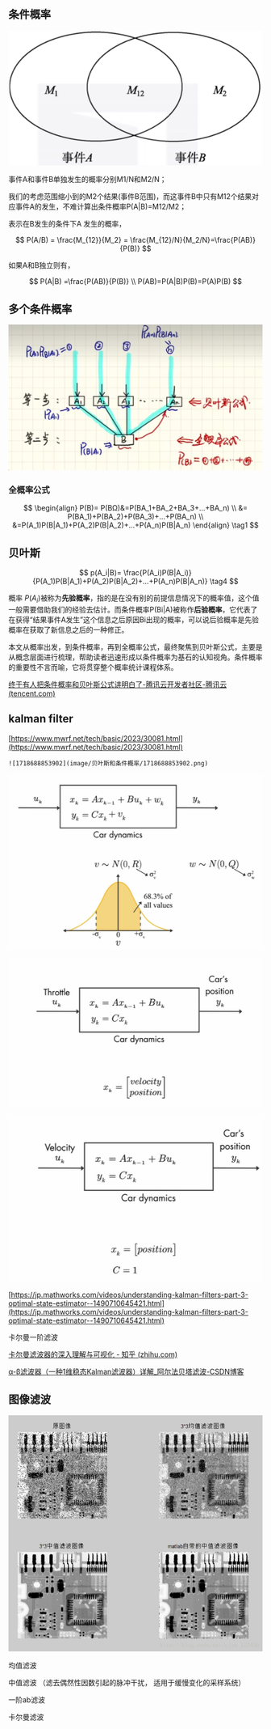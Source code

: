 ## 条件概率

![1718675188210](image/贝叶斯和条件概率/1718675188210.png)

事件A和事件B单独发生的概率分别M1/N和M2/N；

我们的考虑范围缩小到的M2个结果(事件B范围)，而这事件B中只有M12个结果对应事件A的发生，不难计算出条件概率P(A|B)=M12/M2；

表示在B发生的条件下A 发生的概率，

$$
P(A/B) = \frac{M_{12}}{M_2} = \frac{M_{12}/N}{M_2/N}=\frac{P(AB)}{P(B)}
$$

如果A和B独立则有，

$$
P(A|B) =\frac{P(AB)}{P(B)} \\
P(AB)=P(A|B)P(B)=P(A)P(B)
$$

## 多个条件概率


![1719829331800](image/贝叶斯和条件概率/1719829331800.png)

### **全概率公式**

$$
\begin{align}
P(B)= P(BΩ)&=P(BA_1+BA_2+BA_3+...+BA_n) \\
 &= P(BA_1)+P(BA_2)+P(BA_3)+...+P(BA_n) \\
 &=P(A_1)P(B|A_1)+P(A_2)P(B|A_2)+...+P(A_n)P(B|A_n)
\end{align} \tag1
$$

## 贝叶斯

$$
p(A_i|B)= \frac{P(A_i)P(B|A_i)}{P(A_1)P(B|A_1)+P(A_2)P(B|A_2)+...+P(A_n)P(B|A_n)} \tag4
$$


概率 $P(A_i)$被称为**先验概率**，指的是在没有别的前提信息情况下的概率值，这个值一般需要借助我们的经验去估计。而条件概率P(Bi|A)被称作**后验概率**，它代表了在获得“结果事件A发生”这个信息之后原因Bi出现的概率，可以说后验概率是先验概率在获取了新信息之后的一种修正。

本文从概率出发，到条件概率，再到全概率公式，最终聚焦到贝叶斯公式，主要是从概念层面进行梳理，帮助读者迅速形成以条件概率为基石的认知视角。条件概率的重要性不言而喻，它将贯穿整个概率统计课程体系。

[终于有人把条件概率和贝叶斯公式讲明白了-腾讯云开发者社区-腾讯云 (tencent.com)](https://cloud.tencent.com/developer/article/1785994)

## kalman filter

[https://www.mwrf.net/tech/basic/2023/30081.html](https://www.mwrf.net/tech/basic/2023/30081.html)

    ![1718688853902](image/贝叶斯和条件概率/1718688853902.png)

   ![1718688861923](image/贝叶斯和条件概率/1718688861923.png)

   ![1718688869716](image/贝叶斯和条件概率/1718688869716.png)

   ![1718688875986](image/贝叶斯和条件概率/1718688875986.png)

[https://jp.mathworks.com/videos/understanding-kalman-filters-part-3-optimal-state-estimator--1490710645421.html](https://jp.mathworks.com/videos/understanding-kalman-filters-part-3-optimal-state-estimator--1490710645421.html)

卡尔曼一阶滤波

[卡尔曼滤波器的深入理解与可视化 - 知乎 (zhihu.com)](https://zhuanlan.zhihu.com/p/43381962)

[α-β滤波器（一种1维稳态Kalman滤波器）详解_阿尔法贝塔滤波-CSDN博客](https://blog.csdn.net/NICAI001/article/details/124847034)

## 图像滤波

![1718690884898](image/贝叶斯和条件概率/1718690884898.png)

均值滤波

中值滤波  （滤去偶然性因数引起的脉冲干扰， 适用于缓慢变化的采样系统）

一阶ab滤波

卡尔曼滤波
